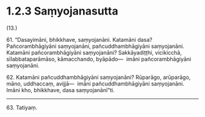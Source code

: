 # 1.2.3 Saṃyojanasutta

(13.)

61\. “Dasayimāni, bhikkhave, saṃyojanāni. Katamāni dasa? Pañcorambhāgiyāni saṃyojanāni, pañcuddhambhāgiyāni saṃyojanāni. Katamāni pañcorambhāgiyāni saṃyojanāni? Sakkāyadiṭṭhi, vicikicchā, sīlabbataparāmāso, kāmacchando, byāpādo—  imāni pañcorambhāgiyāni saṃyojanāni.

62\. Katamāni pañcuddhambhāgiyāni saṃyojanāni? Rūparāgo, arūparāgo, māno, uddhaccaṃ, avijjā—  imāni pañcuddhambhāgiyāni saṃyojanāni. Imāni kho, bhikkhave, dasa saṃyojanānī”ti.

---

63\. Tatiyaṃ.
